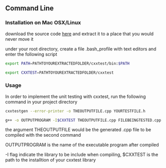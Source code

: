 ## Command Line
### Installation on Mac OSX/Linux
download the source code [here](https://sourceforge.net/projects/cxxtest/files/cxxtest) and extract it to a place that you would never move it

under your root directory, create a file .bash_profile with text editors and enter the following script

```bash
export PATH=PATHTOYOUREXTRACTEDFOLDER/cxxtest/bin:$PATH

export CXXTEST=PATHTOYOUREXTRACTEDFOLDER/cxxtest
```

### Usage
In order to implement the unit testing with cxxtest, run the following command in your project directory

```bash
cxxtestgen --error-printer -o THEOUTPUTFILE.cpp YOURTESTFILE.h

g++ -o OUTPUTPROGRAM -I$CXXTEST THEOUTPUTFILE.cpp FILEBEINGTESTED.cpp
```

the argument THEOUTPUTFILE would be the generated .cpp file to be compiled with the second command

OUTPUTPROGRAM is the name of the executable program after compiled

-I flag indicate the library to be include when compiling, $CXXTEST is the path to the installtion of your cxxtest library

